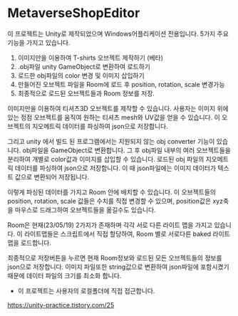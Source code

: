 # MetaverseShopEditor

이 프로젝트는 Unity로 제작되었으며 Windows어플리케이션 전용입니다.
5가지 주요 기능을 가지고 있습니다.

1. 이미지만을 이용하여 T-shirts 오브젝트 제작하기 (베타)
2. .obj파일 unity GameObject로 변환하여 로드하기
3. 로드한 obj파일의 color 변경 및 이미지 삽입하기
4. 만들어진 오브젝트 파일을 Room에 로드 후 position, rotation, scale 변경가능
5. 최종적으로 로드된 오브젝트들과 Room 정보를 저장.

이미지만을 이용하여 티셔츠3D 오브젝트를 제작할 수 있습니다. 사용자는 이미지 위에 있는 정점 오브젝트를 움직여 원하는 티셔츠 mesh와 UV값을 얻을 수 있습니다.
이 오브젝트의 지오메트릭 데이터를 파싱하여 json으로 저장합니다.

그리고 unity 에서 빌드 된 프로그램에서는 지원되지 않는 obj converter 기능이 있습니다. obj파일을 GameObject로 변환합니다.
그 후 obj파일 내부의 여러 오브젝트들을 분리하여 개별로 color값과 이미지를 삽입할 수 있습니다.
로드된 obj 파일의 지오메트릭 데이터를 파싱하여 json으로 저장합니다.
이 때 json파일에는 이미지 데이터가 텍스트 값으로 변환되어 저장됩니다.

이렇게 파싱된 데이터를 가지고 Room 안에 배치할 수 있습니다. 이 오브젝트들의 position, rotation, scale 값들은 수치를 직접 변경할 수 있으며,
position값은 xyz축을 마우스로 드래그하여 오브젝트들을 옮길수도 있습니다.

Room은 현재(23/05/19) 2가지가 존재하며 각각 서로 다른 라이트 맵을 가지고 있습니다. 이 라이트맵들은 스크립트에서 직접 할당하여,
Room 별로 서로다른 baked 라이트맵을 로드합니다.

최종적으로 저장버튼을 누르면 현재 Room정보와 로드된 모든 오브젝트들의 정보를 json으로 저장합니다.
이미지 파일또한 string값으로 변환하여 json파일에 포함시켰기 때문에 데이터 파일의 크기를 최소화 합니다.

* 이 프로젝트는 사용자의 로컬폴더에 직접 접근합니다.

https://unity-practice.tistory.com/25
